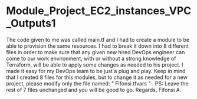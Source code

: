 # Module_Project_EC2_instances_VPC_Outputs1
The code given to me was called main.tf and I had to create a module to be able to provision the same resources.  I had to break it down into 8 different files in order to make sure that any given new hired DevOps engineer can come to our work environment, with or without a strong knowledge of Terraform, will be able to apply some changes as needed to his project. I made it easy for my DevOps team to be just a plug and play.  Keep in mind that I created 8 files for this modules, but to change it as needed for a new project, please modify only the file named: " Fifonsi.tfvars " . PS: Leave the rest of 7 files unchanged and you will be good to go. 
Regards, 
Fifonsi A.
